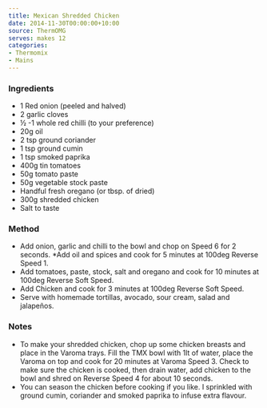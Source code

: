 ```yaml
---
title: Mexican Shredded Chicken
date: 2014-11-30T00:00:00+10:00
source: ThermOMG
serves: makes 12
categories:
- Thermomix
- Mains
---
```











### Ingredients

* 1 Red onion (peeled and halved)
* 2 garlic cloves
* ½ -1 whole red chilli (to your preference)
* 20g oil
* 2 tsp ground coriander
* 1 tsp ground cumin
* 1 tsp smoked paprika
* 400g tin tomatoes
* 50g tomato paste
* 50g vegetable stock paste
* Handful fresh oregano (or tbsp. of dried)
* 300g shredded chicken
* Salt to taste

### Method

* Add onion, garlic and chilli to the bowl and chop on Speed 6 for 2 seconds.  *Add oil and spices and cook for 5 minutes at 100deg Reverse Speed 1.
* Add tomatoes, paste, stock, salt and oregano and cook for 10 minutes at 100deg Reverse Soft Speed.
* Add Chicken and cook for 3 minutes at 100deg Reverse Soft Speed.
* Serve with homemade tortillas, avocado, sour cream, salad and jalapeños.

### Notes

* To make your shredded chicken, chop up some chicken breasts and place in the Varoma trays.  Fill the TMX bowl with 1lt of water, place the Varoma on top and cook for 20 minutes at Varoma Speed 3.  Check to make sure the chicken is cooked, then drain water, add chicken to the bowl and shred on Reverse Speed 4 for about 10 seconds.
* You can season the chicken before cooking if you like.  I sprinkled with ground cumin, coriander and smoked paprika to infuse extra flavour.
